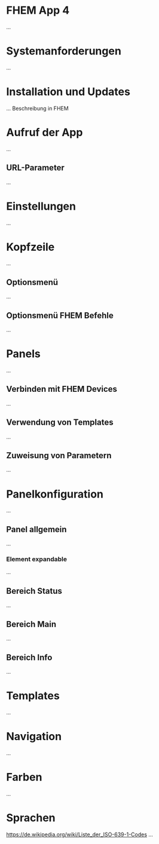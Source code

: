 # FHEM App 4
...
# Systemanforderungen
...
# Installation und Updates
... Beschreibung in FHEM
# Aufruf der App
...
## URL-Parameter
...
# Einstellungen
...
# Kopfzeile
...
## Optionsmenü
...
## Optionsmenü FHEM Befehle
...
# Panels
...
## Verbinden mit FHEM Devices
...
## Verwendung von Templates
...
## Zuweisung von Parametern
...
# Panelkonfiguration
...
## Panel allgemein
...
### Element expandable
...
## Bereich Status
...
## Bereich Main
...
## Bereich Info
...
# Templates
...
# Navigation
...
# Farben
...
# Sprachen
https://de.wikipedia.org/wiki/Liste_der_ISO-639-1-Codes
...

